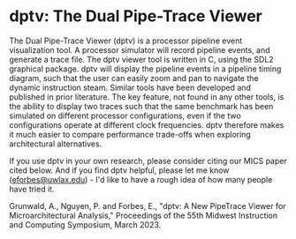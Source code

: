 dptv: The Dual Pipe-Trace Viewer
================================

The Dual Pipe-Trace Viewer (dptv) is a processor pipeline event visualization tool. A processor simulator will record pipeline events, and generate a trace file. The dptv viewer tool is written in C, using the SDL2 graphical package. dptv will display the pipeline events in a pipeline timing diagram, such that the user can easily zoom and pan to navigate the dynamic instruction steam. Similar tools have been developed and published in prior literature. The key feature, not found in any other tools, is the ability to display two traces such that the same benchmark has been simulated on different processor configurations, even if the two configurations operate at different clock frequencies. dptv therefore makes it much easier to compare performance trade-offs when exploring architectural alternatives.

If you use dptv in your own research, please consider citing our MICS paper cited below. And if you find dptv helpful, please let me know (eforbes@uwlax.edu) - I'd like to have a rough idea of how many people have tried it.

Grunwald, A., Nguyen, P. and Forbes, E., "dptv: A New PipeTrace Viewer for Microarchitectural Analysis," Proceedings of the 55th Midwest Instruction and Computing Symposium, March 2023.
